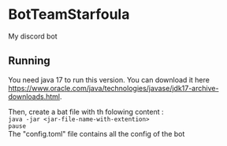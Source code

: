 BotTeamStarfoula
================
My discord bot

Running
------

You need java 17 to run this version. You can download it here https://www.oracle.com/java/technologies/javase/jdk17-archive-downloads.html.

Then, create a bat file with th folowing content :  
`java -jar <jar-file-name-with-extention>`  
`pause`  
The "config.toml" file contains all the config of the bot
